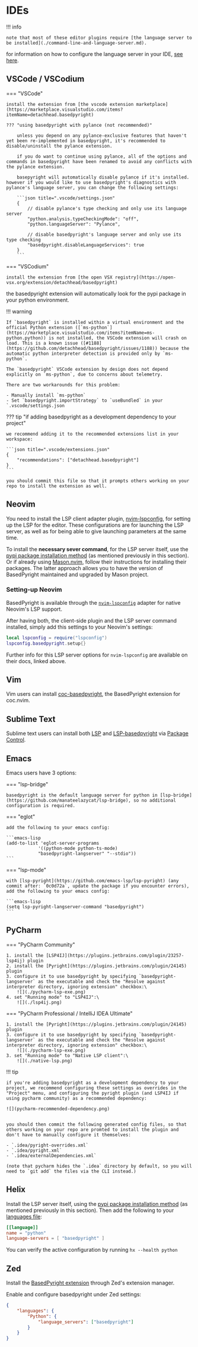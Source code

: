 # IDEs

!!! info

    note that most of these editor plugins require [the language server to be installed](./command-line-and-language-server.md).

for information on how to configure the language server in your IDE, [see here](../configuration/language-server-settings.md#where-do-i-configure-these-settings).

## VSCode / VSCodium

=== "VSCode"

    install the extension from [the vscode extension marketplace](https://marketplace.visualstudio.com/items?itemName=detachhead.basedpyright)

    ??? "using basedpyright with pylance (not recommended)"

        unless you depend on any pylance-exclusive features that haven't yet been re-implemented in basedpyright, it's recommended to disable/uninstall the pylance extension.

        if you do want to continue using pylance, all of the options and commands in basedpyright have been renamed to avoid any conflicts with the pylance extension.

        basepyright will automatically disable pylance if it's installed. however if you would like to use basedpyright's diagnostics with pylance's language server, you can change the following settings:

        ```json title=".vscode/settings.json"
        {
            // disable pylance's type checking and only use its language server
            "python.analysis.typeCheckingMode": "off",
            "python.languageServer": "Pylance",

            // disable basedpyright's language server and only use its type checking
            "basedpyright.disableLanguageServices": true
        }
        ```

=== "VSCodium"

    install the extension from [the open VSX registry](https://open-vsx.org/extension/detachhead/basedpyright)

the basedpyright extension will automatically look for the pypi package in your python environment.

!!! warning

    If `basedpyright` is installed within a virtual environment and the official Python extension ([`ms-python`](https://marketplace.visualstudio.com/items?itemName=ms-python.python)) is not installed, the VSCode extension will crash on load. This is a known issue ([#1188](https://github.com/detachhead/basedpyright/issues/1188)) because the automatic python interpreter detection is provided only by `ms-python`.

    The `basedpyright` VSCode extension by design does not depend explicitly on `ms-python`, due to concerns about telemetry.

    There are two workarounds for this problem:

    - Manually install `ms-python`
    - Set `basedpyright.importStrategy` to `useBundled` in your `.vscode/settings.json

??? tip "if adding basedpyright as a development dependency to your project"

    we recommend adding it to the recommended extensions list in your workspace:

    ```json title=".vscode/extensions.json"
    {
        "recommendations": ["detachhead.basedpyright"]
    }
    ```

    you should commit this file so that it prompts others working on your repo to install the extension as well.

## Neovim

You need to install the LSP client adapter plugin,
[nvim-lspconfig](https://github.com/neovim/nvim-lspconfig), for setting up the
LSP for the editor. These configurations are for launching the LSP server,
as well as for being able to give launching parameters at the same time.

To install the **necessary sever command**, for the LSP server itself, use the
[pypi package installation method](./command-line-and-language-server.md) (as
mentioned previously in this section). Or if already using
[Mason.nvim](https://github.com/williamboman/mason.nvim), follow their
instructions for installing their packages. The latter approach allows you to
have the version of BasedPyright maintained and upgraded by Mason project.

### Setting-up Neovim

BasedPyright is available through the
[`nvim-lspconfig`](https://github.com/neovim/nvim-lspconfig/blob/master/doc/configs.md#basedpyright)
adapter for native Neovim's LSP support.

After having both, the client-side plugin and the LSP server command installed,
simply add this settings to your Neovim's settings:

```lua
local lspconfig = require("lspconfig")
lspconfig.basedpyright.setup{}
```

Further info for this LSP server options for `nvim-lspconfig` are available on
their docs, linked above.

## Vim

Vim users can install [coc-basedpyright](https://github.com/fannheyward/coc-basedpyright), the BasedPyright extension for coc.nvim.

## Sublime Text

Sublime text users can install both [LSP](https://packagecontrol.io/packages/LSP) and [LSP-basedpyright](https://packagecontrol.io/packages/LSP-basedpyright) via [Package Control](https://packagecontrol.io).

## Emacs

Emacs users have 3 options:

=== "lsp-bridge"

    basedpyright is the default language server for python in [lsp-bridge](https://github.com/manateelazycat/lsp-bridge), so no additional configuration is required.

=== "eglot"

    add the following to your emacs config:

    ```emacs-lisp
    (add-to-list 'eglot-server-programs
                '((python-mode python-ts-mode)
                "basedpyright-langserver" "--stdio"))
    ```

=== "lsp-mode"

    with [lsp-pyright](https://github.com/emacs-lsp/lsp-pyright) (any commit after: `0c0d72a`, update the package if you encounter errors), add the following to your emacs config:

    ```emacs-lisp
    (setq lsp-pyright-langserver-command "basedpyright")
    ```

## PyCharm

=== "PyCharm Community"

    1. install the [LSP4IJ](https://plugins.jetbrains.com/plugin/23257-lsp4ij) plugin
    2. install the [Pyright](https://plugins.jetbrains.com/plugin/24145) plugin
    3. configure it to use basedpyright by specifying `basedpyright-langserver` as the executable and check the "Resolve against interpreter directory, ignoring extension" checkbox:\
        ![](./pycharm-lsp-exe.png)
    4. set "Running mode" to "LSP4IJ":\
        ![](./lsp4ij.png)

=== "PyCharm Professional / IntelliJ IDEA Ultimate"

    1. install the [Pyright](https://plugins.jetbrains.com/plugin/24145) plugin
    3. configure it to use basedpyright by specifying `basedpyright-langserver` as the executable and check the "Resolve against interpreter directory, ignoring extension" checkbox:\
        ![](./pycharm-lsp-exe.png)
    3. set "Running mode" to "Native LSP client":\
        ![](./native-lsp.png)

!!! tip

    if you're adding basedpyright as a development dependency to your project, we recommend configuring these settings as overrides in the "Project" menu, and configuring the pyright plugin (and LSP4IJ if using pycharm community) as a recommended dependency:

    ![](pycharm-recommended-dependency.png)


    you should then commit the following generated config files, so that others working on your repo are promted to install the plugin and don't have to manually configure it themselves:

    - `.idea/pyright-overrides.xml`
    - `.idea/pyright.xml`
    - `.idea/externalDependencies.xml`

    (note that pycharm hides the `.idea` directory by default, so you will need to `git add` the files via the CLI instead.)

## Helix

Install the LSP server itself, using the [pypi package installation method](./command-line-and-language-server.md) (as mentioned previously in this section).
Then add the following to your [languages file](https://docs.helix-editor.com/languages.html):

```toml
[[language]]
name = "python"
language-servers = [ "basedpyright" ]
```

You can verify the active configuration by running `hx --health python`

## Zed

Install the [BasedPyright extension](https://github.com/m1guer/basedpyright-zed) through Zed's extension manager.

Enable and configure basedpyright under Zed settings:

```json
{
    "languages": {
        "Python": {
            "language_servers": ["basedpyright"]
        }
    }
}
```
